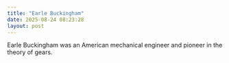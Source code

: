```yaml
---
title: "Earle Buckingham"
date: 2025-08-24 08:23:28 
layout: post
---
```


Earle Buckingham was an American mechanical engineer and pioneer in the theory of gears.